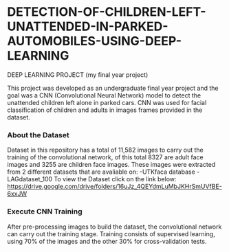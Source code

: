 # DETECTION-OF-CHILDREN-LEFT-UNATTENDED-IN-PARKED-AUTOMOBILES-USING-DEEP-LEARNING
DEEP LEARNING PROJECT (my final year project)

This project was developed as an undergraduate final year project and the goal was a CNN (Convolutional Neural Network) model to detect the unattended children left alone in parked cars. CNN was used for facial classification of children and adults in images frames provided in the dataset.

### About the Dataset

Dataset in this repository has a total of 11,582 images to carry out the training of the convolutional network, of this total 8327 are adult face images and 3255 are children face images. These images were extracted from 2 different datasets that are avaliable on:
-UTKfaca database
-LAGdataset_100
To view the Dataset click on the link below:
https://drive.google.com/drive/folders/16uJz_4QEYdmLuMbJKHrSmUVfBE-6xxJW

### Execute CNN Training

After pre-processing images to build the dataset, the convolutional network can carry out the training stage. Training consists of supervised learning, using 70% of the images and the other 30% for cross-validation tests.
